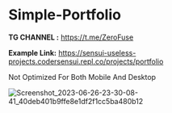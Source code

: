 # Simple-Portfolio

**TG CHANNEL :** https://t.me/ZeroFuse

**Example Link:** https://sensui-useless-projects.codersensui.repl.co/projects/portfolio 

Not Optimized For Both Mobile And Desktop

![Screenshot_2023-06-26-23-30-08-41_40deb401b9ffe8e1df2f1cc5ba480b12](https://github.com/CoderSensui/Simple-Portfolio/assets/137837037/b36d4e9a-d5f3-4375-8c35-42e34c001f9b)
